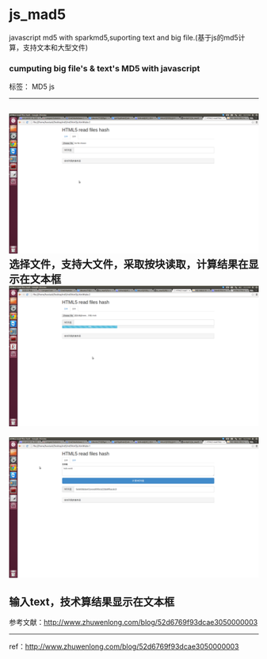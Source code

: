 # js_mad5
javascript md5 with sparkmd5,suporting text and big file.(基于js的md5计算，支持文本和大型文件)
### cumputing big file's & text's MD5 with javascript 

标签： MD5 js

---

![文件md5计算截屏][1]
选择文件，支持大文件，采取按块读取，计算结果在显示在文本框
![图2][2]
--- 
  ![文本md5计算截屏][3]

输入text，技术算结果显示在文本框
---
参考文献：http://www.zhuwenlong.com/blog/52d6769f93dcae3050000003


  [1]: https://github.com/andy012/js_mad5/blob/master/Screenshot_file_md5.png?raw=true
  [2]: https://github.com/andy012/js_mad5/blob/master/Screenshot_file_md5_2.png?raw=true
  [3]: https://github.com/andy012/js_mad5/blob/master/screenshot_text_md5.png?raw=true
---

ref：http://www.zhuwenlong.com/blog/52d6769f93dcae3050000003

